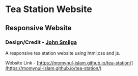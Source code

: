 # Tea Station Website

## Responsive Website

### Design/Credit - [John Smilga](https://www.udemy.com/user/janis-smilga-3/)

A responsive tea station website using html,css and js.

Website Link - [https://momynul-islam.github.io/tea-station/](https://momynul-islam.github.io/tea-station/)
